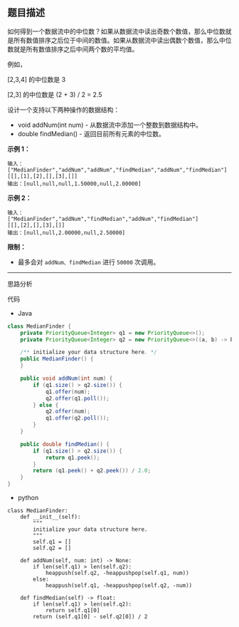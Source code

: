 ## 题目描述

如何得到一个数据流中的中位数？如果从数据流中读出奇数个数值，那么中位数就是所有数值排序之后位于中间的数值。如果从数据流中读出偶数个数值，那么中位数就是所有数值排序之后中间两个数的平均值。

例如，

[2,3,4] 的中位数是 3

[2,3] 的中位数是 (2 + 3) / 2 = 2.5

设计一个支持以下两种操作的数据结构：

- void addNum(int num) - 从数据流中添加一个整数到数据结构中。
- double findMedian() - 返回目前所有元素的中位数。

**示例 1：**

```
输入：
["MedianFinder","addNum","addNum","findMedian","addNum","findMedian"]
[[],[1],[2],[],[3],[]]
输出：[null,null,null,1.50000,null,2.00000]
```

**示例 2：**

```
输入：
["MedianFinder","addNum","findMedian","addNum","findMedian"]
[[],[2],[],[3],[]]
输出：[null,null,2.00000,null,2.50000]
```

 

**限制：**

- 最多会对 `addNum、findMedian` 进行 `50000` 次调用。

---

思路分析



代码

- Java

```java
class MedianFinder {
    private PriorityQueue<Integer> q1 = new PriorityQueue<>();
    private PriorityQueue<Integer> q2 = new PriorityQueue<>((a, b) -> b - a);

    /** initialize your data structure here. */
    public MedianFinder() {
    }

    public void addNum(int num) {
        if (q1.size() > q2.size()) {
            q1.offer(num);
            q2.offer(q1.poll());
        } else {
            q2.offer(num);
            q1.offer(q2.poll());
        }
    }

    public double findMedian() {
        if (q1.size() > q2.size()) {
            return q1.peek();
        }
        return (q1.peek() + q2.peek()) / 2.0;
    }
}
```

- python

```python3
class MedianFinder:
    def __init__(self):
        """
        initialize your data structure here.
        """
        self.q1 = []
        self.q2 = []

    def addNum(self, num: int) -> None:
        if len(self.q1) > len(self.q2):
            heappush(self.q2, -heappushpop(self.q1, num))
        else:
            heappush(self.q1, -heappushpop(self.q2, -num))

    def findMedian(self) -> float:
        if len(self.q1) > len(self.q2):
            return self.q1[0]
        return (self.q1[0] - self.q2[0]) / 2
 
```